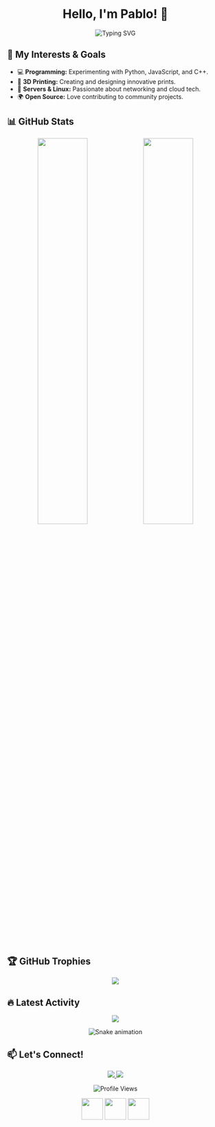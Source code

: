 <!-- GitHub Profile with Animations -->
<h1 align="center">Hello, I'm Pablo! 👋</h1>

<p align="center">
  <img src="https://readme-typing-svg.herokuapp.com?font=Fira+Code&pause=1000&color=F7C92D&width=435&lines=17-year-old+Tech+Enthusiast;3D+Printing+%7C+Linux+%7C+Programming;Lover+of+Open+Source+%26+Cybersecurity" alt="Typing SVG" />
</p>

## 🚀 My Interests & Goals

<ul>
  <li>💻 <b>Programming:</b> Experimenting with Python, JavaScript, and C++.</li>
  <li>🎨 <b>3D Printing:</b> Creating and designing innovative prints.</li>
  <li>📡 <b>Servers & Linux:</b> Passionate about networking and cloud tech.</li>
  <li>🌍 <b>Open Source:</b> Love contributing to community projects.</li>
</ul>

## 📊 GitHub Stats
<p align="center">
  <img src="https://github-readme-stats.vercel.app/api?username=T4skor&show_icons=true&theme=radical" width="48%">
  <img src="https://github-readme-stats.vercel.app/api/top-langs/?username=T4skor&layout=compact&theme=radical" width="48%">
</p>

## 🏆 GitHub Trophies
<p align="center">
  <img src="https://github-profile-trophy.vercel.app/?username=T4skor&theme=radical">
</p>

## 🔥 Latest Activity
<p align="center">
  <img src="https://github-readme-activity-graph.vercel.app/graph?username=T4skor&theme=react-dark">
</p>

<!-- Snake Animation -->
<p align="center">
  <img src="https://github.com/T4skor/T4skor/blob/output/github-contribution-grid-snake.svg" alt="Snake animation">
</p>

## 📫 Let's Connect!
<p align="center">
  <a href="https://instagram.com/3d_t4skor">
    <img src="https://img.shields.io/badge/Instagram-E4405F?style=for-the-badge&logo=instagram&logoColor=white">
  </a>
  <a href="https://discord.com/users/838402580781858856">
    <img src="https://img.shields.io/badge/Discord-5865F2?style=for-the-badge&logo=discord&logoColor=white">
  </a>
</p>

<p align="center">
  <img src="https://komarev.com/ghpvc/?username=T4skor&color=yellow" alt="Profile Views">
</p>

<!-- Animated Icons -->
<p align="center">
  <img src="https://media.giphy.com/media/QTfX9Ejfra3ZmNxh6B/giphy.gif" width="50">
  <img src="https://media.giphy.com/media/KzJkzjggfGN5Py6nkT/giphy.gif" width="50">
  <img src="https://media.giphy.com/media/Y3YrKQ1GZ2pYY6AoBu/giphy.gif" width="50">
</p>
